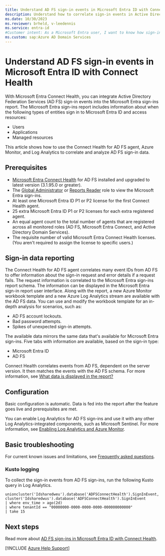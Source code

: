 ```yaml
---
title: Understand AD FS sign-in events in Microsoft Entra ID with Connect Health
description: Understand how to correlate sign-in events in Active Directory Federation Services (AD FS) security logs into one sign-in event in Azure for parsing.
ms.date: 10/30/2023
ms.reviewer: brheld, v-leedennis
ms.service: entra-id
#Customer intent: As a Microsoft Entra user, I want to know how sign-in events in AD FS security logs relate to a single Azure sign-in event so that I can parse sign-in data in Azure.
ms.custom: sap:Azure AD Domain Services
---
```

# Understand AD FS sign-in events in Microsoft Entra ID with Connect Health

With Microsoft Entra Connect Health, you can integrate Active Directory Federation Services (AD FS) sign-in events into the Microsoft Entra sign-ins report. The Microsoft Entra sign-ins report includes information about when the following types of entities sign in to Microsoft Entra ID and access resources:

- Users
- Applications
- Managed resources

This article shows how to use the Connect Health for AD FS agent, Azure Monitor, and Log Analytics to correlate and analyze AD FS sign-in data.

## Prerequisites

- [Microsoft Entra Connect Health](/azure/active-directory/hybrid/connect/how-to-connect-health-agent-install) for AD FS installed and upgraded to latest version (3.1.95.0 or greater).
- The [Global Administrator](/azure/active-directory/roles/permissions-reference#global-administrator) or [Reports Reader](/azure/active-directory/roles/permissions-reference#reports-reader) role to view the Microsoft Entra sign-ins.
- At least one Microsoft Entra ID P1 or P2 license for the first Connect Health agent.
- 25 extra Microsoft Entra ID P1 or P2 licenses for each extra registered agent.
- An equal agent count to the total number of agents that are registered across all monitored roles (AD FS, Microsoft Entra Connect, and Active Directory Domain Services).
- The requisite number of valid Microsoft Entra Connect Health licenses. (You aren't required to assign the license to specific users.)

## Sign-in data reporting

The Connect Health for AD FS agent correlates many event IDs from AD FS to offer information about the sign-in request and error details if a request fails. The request information is correlated to the Microsoft Entra sign-ins report schema. The information can be displayed in the Microsoft Entra sign-in report user interface. Along with the report, a new Azure Monitor workbook template and a new Azure Log Analytics stream are available with the AD FS data. You can use and modify the workbook template for an in-depth analysis for scenarios, such as:

- AD FS account lockouts.
- Bad password attempts.
- Spikes of unexpected sign-in attempts.

The available data mirrors the same data that's available for Microsoft Entra sign-ins. Five tabs with information are available, based on the sign-in type:

- Microsoft Entra ID
- AD FS

Connect Health correlates events from AD FS, dependent on the server version. It then matches the events with the AD FS schema. For more information, see [What data is displayed in the report?](/azure/active-directory/hybrid/how-to-connect-health-ad-fs-sign-in#what-data-is-displayed-in-the-report)

## Configuration

Basic configuration is automatic. Data is fed into the report after the feature goes live and prerequisites are met.

You can enable Log Analytics for AD FS sign-ins and use it with any other Log Analytics-integrated components, such as Microsoft Sentinel. For more information, see [Enabling Log Analytics and Azure Monitor](/azure/active-directory/hybrid/how-to-connect-health-ad-fs-sign-in#enabling-log-analytics-and-azure-monitor).

## Basic troubleshooting

For current known issues and limitations, see [Frequently asked questions](/azure/active-directory/hybrid/how-to-connect-health-ad-fs-sign-in#frequently-asked-questions).

### Kusto logging

To collect the sign-in events from AD FS sign-ins, run the following Kusto query in Log Analytics.

```kusto
unioncluster('Idsharedweu').database('ADFSConnectHealth').SignInEvent,  
cluster('Idsharedwus').database('ADFSConnectHealth').SignInEvent 
| where env_time > ago(2d)
| where tenantId == "00000000-0000-0000-0000-000000000000"
| take 15
```

## Next steps

Read more about [AD FS sign-ins in Microsoft Entra ID with Connect Health](/azure/active-directory/hybrid/how-to-connect-health-ad-fs-sign-in).

[!INCLUDE [Azure Help Support](../../../../includes/azure-help-support.md)]
